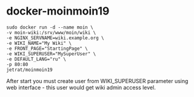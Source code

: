 # docker-moinmoin19

```
sudo docker run -d --name moin \
-v moin-wiki:/srv/www/moin/wiki \
-e NGINX_SERVNAME=wiki.example.org \
-e WIKI_NAME="My Wiki" \
-e FRONT_PAGE="StartingPage" \
-e WIKI_SUPERUSER="MySuperUser" \
-e DEFAULT_LANG="ru" \
-p 80:80
jetrat/moinmoin19
```

After start you must create user from WIKI_SUPERUSER parameter using web interface - this user would get wiki admin access level.
